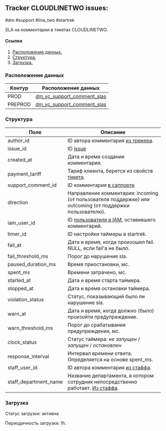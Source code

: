 ## Tracker CLOUDLINETWO issues:
#dm #support #line_two #startrek

SLA на комментарии в тикетах CLOUDLINETWO.

#### Ссылки
1. [Расположение данных.](#расположение-данных)
2. [Структура.](#структура)
3. [Загрузка.](#загрузка)


### Расположение данных
| Контур  | Расположение данных                                                                                                                                        |
|---------|------------------------------------------------------------------------------------------------------------------------------------------------------------|
| PROD    | [dm_yc_support_comment_slas](https://yt.yandex-team.ru/hahn/navigation?path=//home/cloud-dwh/data/prod/cdm/support/line_two/dm_yc_support_comment_slas)    |
| PREPROD | [dm_yc_support_comment_slas](https://yt.yandex-team.ru/hahn/navigation?path=//home/cloud-dwh/data/preprod/cdm/support/line_two/dm_yc_support_comment_slas) |


### Структура
| Поле                  | Описание                                                                                                               |
|-----------------------|------------------------------------------------------------------------------------------------------------------------|
| author_id             | ID автора комментария [из трекера](../../../../../ods/yt/startrek/common/users).                                       |
| issue_id              | ID [issue](../../../../../ods/yt/startrek/cloud_line_two/issues)                                                       |
| created_at            | Дата и время создания комментария.                                                                                     |
| payment_tariff        | Тариф клиента, берется из свойств [тикета](../../../../../ods/yt/startrek/cloud_line_two/issues).                      |
| support_comment_id    | ID комментария [в саппорте](../../../../../ods/yt/support/comments)                                                    |
| direction             | Направление комментария: incoming (от пользователя поддержке) или outcoming (от поддержки пользователю).               |
| iam_user_id           | ID [пользователя в IAM](../../../../../ods/yt/iam/passport_users), оставившего комментарий.                            |
| timer_id              | ID настройки таймеры в startrek.                                                                                       |
| fail_at               | Дата и время, когда произошел fail. NULL, если fail'a не было.                                                         |
| fail_threshold_ms     | Порог до нарушения sla.                                                                                                |
| paused_duration_ms    | Время приостановки, мс.                                                                                                |
| spent_ms              | Времени затрачено, мс.                                                                                                 |
| started_at            | Дата и время старта таймера.                                                                                           |
| stopped_at            | Дата и время остановки таймера.                                                                                        |
| violation_status      | Статус, показывающий было ли нарушение sla.                                                                            |
| warn_at               | Дата и время, когда должно (было) произойти предупреждение.                                                            |
| warn_threshold_ms     | Порог до срабатывания предупреждения, мс.                                                                              |
| clock_status          | Статус таймера: _не запущен_ / _запущен_ / _остановлен_                                                                |
| response_interval     | Интервал времени ответа. Определяется на основе spent_ms.                                                              |
| staff_user_id         | ID автора комментария [из стаффа](../../../../../ods/yt/staff/persons).                                                |
| staff_department_name | Название департамента, в котором сотрудник непосредственно работает. [Из стаффа](../../../../../ods/yt/staff/persons). |


### Загрузка

Статус загрузки: активна

Периодичность загрузки: 1h.
